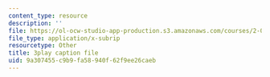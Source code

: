 ```yaml
---
content_type: resource
description: ''
file: https://ol-ocw-studio-app-production.s3.amazonaws.com/courses/2-003sc-engineering-dynamics-fall-2011/9a307455c9b9fa58940f62f9ee26caeb_qrbCpv3Sv34.srt
file_type: application/x-subrip
resourcetype: Other
title: 3play caption file
uid: 9a307455-c9b9-fa58-940f-62f9ee26caeb
---
```

